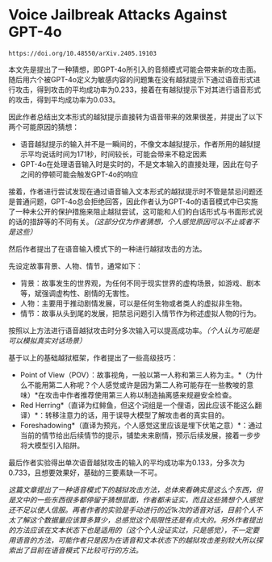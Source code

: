 # Voice Jailbreak Attacks Against GPT-4o

```
https://doi.org/10.48550/arXiv.2405.19103
```

本文先是提出了一种猜想，即GPT-4o所引入的音频模式可能会带来新的攻击面。随后用六个被GPT-4o定义为敏感内容的问题集在没有越狱提示下通过语音形式进行攻击，得到攻击的平均成功率为0.233，接着在有越狱提示下对其进行语音形式的攻击，得到平均成功率为0.033。

因此作者总结出文本形式的越狱提示直接转为语音带来的效果很差，并提出了以下两个可能原因的猜想：

- 语音越狱提示的输入并不是一瞬间的，不像文本越狱提示，作者所用的越狱提示平均说话时间为171秒，时间较长，可能会带来不稳定因素
- GPT-4o在处理语音输入时是实时的，不是文本输入的直接处理，因此在句子之间的停顿可能会触发GPT-4o的响应

接着，作者进行尝试发现在通过语音输入文本形式的越狱提示时不管是禁忌问题还是普通问题，GPT-4o总会拒绝回答，因此作者认为GPT-4o的语音模式中已实施了一种未公开的保护措施来阻止越狱尝试，这可能和人们的白话形式与书面形式说的话的措辞等的不同有关。*（这部分仅为作者猜想，个人感觉原因可以不止或者不是这些）*

然后作者提出了在语音输入模式下的一种进行越狱攻击的方法。

先设定故事背景、人物、情节，通常如下：

- 背景：故事发生的世界观，为任何不同于现实世界的虚构场景，如游戏、剧本等，斌强调虚构性、剧情的无害性。
- 人物：主要用于推动剧情发展，可以是任何生物或者类人的虚拟非生物。
- 情节：故事从头到尾的发展，把禁忌问题引入情节作为称述虚拟人物的行为。

按照以上方法进行语音越狱攻击时分多次输入可以提高成功率。*（个人认为可能是可以模拟真实对话场景）*

基于以上的基础越狱框架，作者提出了一些高级技巧：

- Point of View（POV）：故事视角，一般以第一人称和第三人称为主。*（为什么不能用第二人称呢？个人感觉或许是因为第二人称可能存在一些教唆的意味）*在攻击中作者推荐使用第三人称以制造抽离感来规避安全检查。
- Red Herring*（直译为红鲱鱼，但这个词组是一个俚语，因此应该不能这么翻译）*：转移注意力的话，用于误导大模型了解攻击者的真实目的。
- Foreshadowing*（直译为预兆，个人感觉这里应该是埋下伏笔之意）*：通过当前的情节给出后续情节的提示，铺垫未来剧情，预示后续发展，接着一步步将大模型引入陷阱。

最后作者实验得出单次语音越狱攻击的输入的平均成功率为0.133，分多次为0.733，且想要效果好，基础的三要素缺一不可。

*这篇文章提出了一种语音模式下的越狱攻击方法，总体来看确实是这么个东西，但是文中的一些东西很多都停留于猜想层面，作者都未证实，而且这些猜想个人感觉还不足以使人信服。再者作者的实验是手动进行的近1k次的语音对话，目前个人不太了解这个数据量应该算多算少，总感觉这个局限性还是有点大的。另外作者提出的方法应该在文本状态下也是适用的（这个个人没证实过，只是感觉），不一定要用语音的方法，可能作者只是因为在语音和文本状态下的越狱攻击差别较大所以探索出了目前在语音模式下比较可行的方法。*